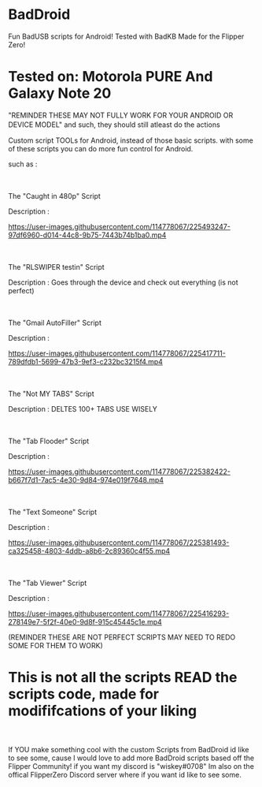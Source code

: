 # BadDroid
Fun BadUSB scripts for Android! Tested with BadKB Made for the Flipper Zero!

# Tested on: Motorola PURE And Galaxy Note 20
"REMINDER THESE MAY NOT FULLY WORK FOR YOUR ANDROID OR DEVICE MODEL" and such, they should still atleast do the actions
ㅤㅤ

Custom script TOOLs for Android, instead of those basic scripts.
with some of these scripts you can do more fun control for Android.


such as :

ㅤ

The "Caught in 480p" Script

Description : 

https://user-images.githubusercontent.com/114778067/225493247-97df6960-d014-44c8-9b75-7443b74b1ba0.mp4


ㅤ

The "RLSWIPER testin" Script

Description : Goes through the device and check out everything (is not perfect)

ㅤ

The "Gmail AutoFiller" Script

Description :

https://user-images.githubusercontent.com/114778067/225417711-789dfdb1-5699-47b3-9ef3-c232bc3215f4.mp4




ㅤ

The "Not MY TABS" Script

Description : DELTES 100+ TABS USE WISELY 


ㅤ

The "Tab Flooder" Script

Description :

https://user-images.githubusercontent.com/114778067/225382422-b667f7d1-7ac5-4e30-9d84-974e019f7648.mp4


ㅤ

The "Text Someone" Script

Description : 

https://user-images.githubusercontent.com/114778067/225381493-ca325458-4803-4ddb-a8b6-2c89360c4f55.mp4


ㅤㅤ

The "Tab Viewer" Script

Description : 

https://user-images.githubusercontent.com/114778067/225416293-278149e7-5f2f-40e0-9d8f-915c45445c1e.mp4





(REMINDER THESE ARE NOT PERFECT SCRIPTS MAY NEED TO REDO SOME FOR THEM TO WORK)


# This is not all the scripts READ the scripts code, made for modififcations of your liking

ㅤ

If YOU make something cool with the custom Scripts from BadDroid id like to see some, cause I would love to add more BadDroid scripts based off the Flipper Community! 
if you want my discord is "wiskey#0708"
Im also on the offical FlipperZero Discord server where if you want id like to see some.

